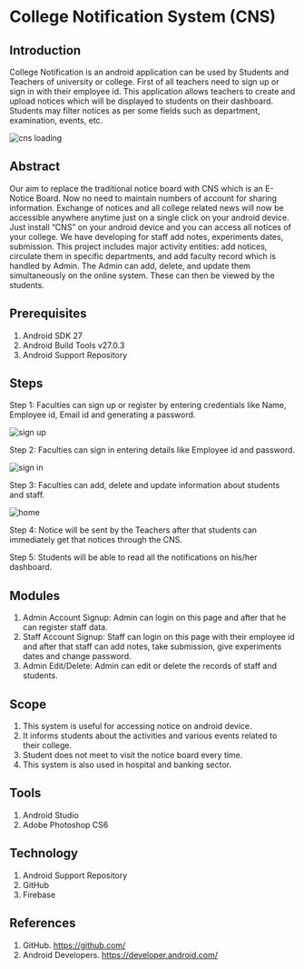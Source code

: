 # College Notification System (CNS)

## Introduction
College Notification is an android application can be used by Students and Teachers of university or college. First of all teachers need to sign up or sign in with their employee id. This application allows teachers to create and upload notices which will be displayed to students on their dashboard. Students may filter notices as per some fields such as department, examination, events, etc. 


![cns loading](https://user-images.githubusercontent.com/32032491/45918712-d5781500-bea8-11e8-8ebb-6007a85dd16a.png)



## Abstract
Our aim to replace the traditional notice board with CNS which is an E-Notice Board. Now no need to maintain numbers of account for sharing information. Exchange of notices and all college related news will now be accessible anywhere anytime just on a single click on your android device. Just install “CNS” on your android device and you can access all notices of your college. We have developing for staff add notes, experiments dates, submission. This project includes major activity entities: add notices, circulate them in specific departments, and add faculty record which is handled by Admin. The Admin can add, delete, and update them simultaneously on the online system. These can then be viewed by the students.

## Prerequisites
1.  Android SDK 27
2.  Android Build Tools v27.0.3
3.  Android Support Repository

## Steps
Step 1: Faculties can sign up or register by entering credentials like Name, Employee id, Email id and generating a password.

![sign up](https://user-images.githubusercontent.com/32032491/45918780-9d250680-bea9-11e8-858d-c480ead4176f.png)

Step 2: Faculties can sign in entering details like Employee id and password.

![sign in](https://user-images.githubusercontent.com/32032491/45918792-bc239880-bea9-11e8-9b66-2aa079c6f53f.png)

Step 3: Faculties can add, delete and update information about students and staff.

![home](https://user-images.githubusercontent.com/32032491/45918808-fa20bc80-bea9-11e8-89ff-e750585e7a23.png)

Step 4: Notice will be sent by the Teachers after that students can immediately get that notices through the CNS.

Step 5: Students will be able to read all the notifications on his/her dashboard.


## Modules 
1.  Admin Account Signup: Admin can login on this page and after that he can register staff data.
2.  Staff Account Signup: Staff can login on this page with their employee id and after that staff can add notes, take submission, give       experiments dates and change password.
3.  Admin Edit/Delete: Admin can edit or delete the records of staff and students.

## Scope
1.  This system is useful for accessing notice on android device.
2.  It informs students about the activities and various events related to their college.
3.  Student does not meet to visit the notice board every time.
4.  This system is also used in hospital and banking sector.



## Tools
1. Android Studio
2. Adobe Photoshop CS6


## Technology
1. Android Support Repository
2. GitHub
3. Firebase

## References
1. GitHub.  https://github.com/
2. Android Developers. https://developer.android.com/




 
